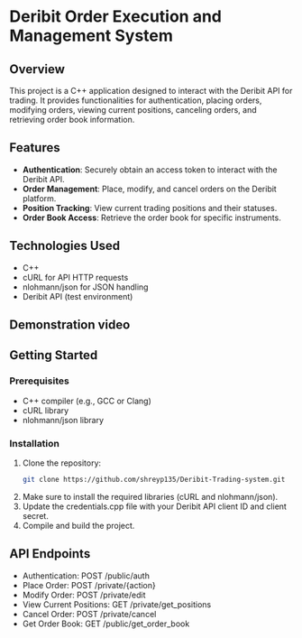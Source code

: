 # Deribit Order Execution and Management System

## Overview

This project is a C++ application designed to interact with the Deribit API for trading. It provides functionalities for authentication, placing orders, modifying orders, viewing current positions, canceling orders, and retrieving order book information.

## Features

- **Authentication**: Securely obtain an access token to interact with the Deribit API.
- **Order Management**: Place, modify, and cancel orders on the Deribit platform.
- **Position Tracking**: View current trading positions and their statuses.
- **Order Book Access**: Retrieve the order book for specific instruments.

## Technologies Used

- C++
- cURL for API HTTP requests
- nlohmann/json for JSON handling
- Deribit API (test environment)

## Demonstration video

## Getting Started

### Prerequisites

- C++ compiler (e.g., GCC or Clang)
- cURL library
- nlohmann/json library

### Installation

1. Clone the repository:
   ```bash
   git clone https://github.com/shreyp135/Deribit-Trading-system.git
   ```
2. Make sure to install the required libraries (cURL and nlohmann/json).
3. Update the credentials.cpp file with your Deribit API client ID and client secret.
4. Compile and build the project.


## API Endpoints
- Authentication: POST /public/auth 
- Place Order: POST /private/{action}
- Modify Order: POST /private/edit
- View Current Positions: GET /private/get_positions
- Cancel Order: POST /private/cancel
- Get Order Book: GET /public/get_order_book
